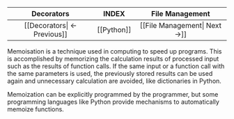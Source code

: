 
|          Decorators          |   INDEX    |        File Management        |
| :--------------------------: | :--------: | :---------------------------: |
| [[Decorators\| <- Previous]] | [[Python]] | [[File Management\| Next ->]] |

Memoisation is a technique used in computing to speed up programs. 
This is accomplished by memorizing the calculation results of processed input such as the results of function calls. 
If the same input or a function call with the same parameters is used, the previously stored results can be used again and unnecessary calculation are avoided, like dictionaries in Python.

Memoization can be explicitly programmed by the programmer, but some programming languages like Python provide mechanisms to automatically memoize functions.
